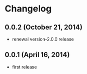 # Changelog

## 0.0.2 (October 21, 2014)
- renewal version-2.0.0 release

## 0.0.1 (April 16, 2014)
- first release
